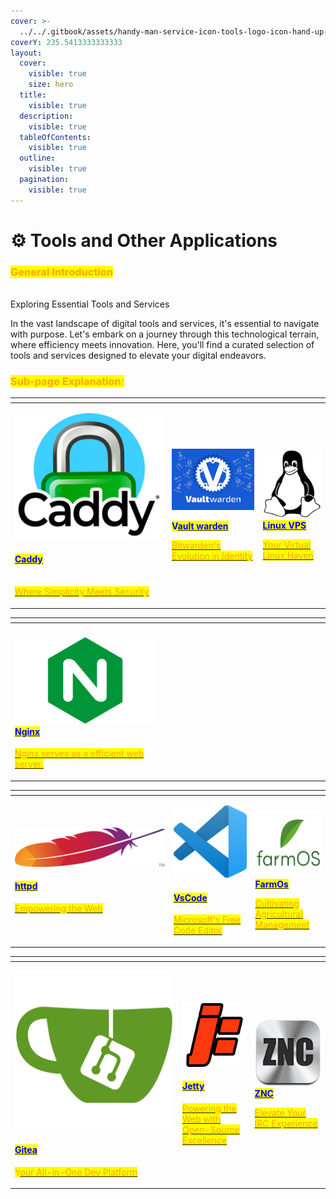 ```yaml
---
cover: >-
  ../../.gitbook/assets/handy-man-service-icon-tools-logo-icon-hand-up-with-hummer-logo-design-illustration-2A24GJR.jpg
coverY: 235.5413333333333
layout:
  cover:
    visible: true
    size: hero
  title:
    visible: true
  description:
    visible: true
  tableOfContents:
    visible: true
  outline:
    visible: true
  pagination:
    visible: true
---
```


# ⚙ Tools and Other Applications

### <mark style="color:orange;">General Introduction</mark>

\
Exploring Essential Tools and Services

In the vast landscape of digital tools and services, it's essential to navigate with purpose. Let's embark on a journey through this technological terrain, where efficiency meets innovation. Here, you'll find a curated selection of tools and services designed to elevate your digital endeavors.

### <mark style="color:orange;">Sub-page Explanation:</mark>

<table><thead><tr><th width="237"></th><th></th><th></th></tr></thead><tbody><tr><td><p></p><p><img src="../../.gitbook/assets/image (15).png" alt=""> </p><h4><a href="https://docs.scaleinfinite.fr/demo-deployment/tcp/caddy-deployment"><mark style="color:blue;">Caddy</mark></a></h4><p><a href="https://docs.scaleinfinite.fr/demo-deployment/tcp/caddy-deployment"><br> <mark style="color:orange;">Where Simplicity Meets Security</mark></a></p></td><td><p><img src="../../.gitbook/assets/image (16).png" alt="" data-size="original"></p><p> <mark style="color:blue;"><strong>V</strong></mark><a href="https://docs.scaleinfinite.fr/demo-deployment/tcp/vault-warden-deployment"><mark style="color:blue;"><strong>ault warden</strong></mark></a></p><p></p><p><a href="https://docs.scaleinfinite.fr/demo-deployment/tcp/vault-warden-deployment"><mark style="color:orange;">Bitwarden's Evolution in Identity</mark></a></p></td><td><p> <img src="../../.gitbook/assets/image (17).png" alt=""> <a href="https://docs.scaleinfinite.fr/demo-deployment/tcp/linux-vps-deployment"><mark style="color:blue;"><strong>Linux VPS</strong></mark></a></p><p></p><p><a href="https://docs.scaleinfinite.fr/demo-deployment/tcp/linux-vps-deployment"><mark style="color:orange;">Your Virtual Linux Haven</mark></a></p></td></tr></tbody></table>

<table><thead><tr><th width="237"></th><th width="254"></th><th></th></tr></thead><tbody><tr><td><h4> <img src="../../.gitbook/assets/image (18).png" alt=""><a href="https://docs.scaleinfinite.fr/demo-deployment/tcp/nginx-deployment"><mark style="color:blue;">Nginx</mark></a></h4><p></p><p><a href="https://docs.scaleinfinite.fr/demo-deployment/tcp/nginx-deployment"> <mark style="color:orange;">Nginx serves as a  efficient web server.</mark></a></p></td><td></td><td></td></tr></tbody></table>

<table><thead><tr><th width="240"></th><th></th><th></th></tr></thead><tbody><tr><td><p></p><p><img src="../../.gitbook/assets/image (19).png" alt=""> </p><h4><a href="https://docs.scaleinfinite.fr/demo-deployment/tcp/httpd-deployment"> <mark style="color:blue;">httpd</mark></a></h4><p><a href="https://docs.scaleinfinite.fr/demo-deployment/tcp/httpd-deployment"><mark style="color:orange;">Empowering the Web</mark></a></p></td><td><p><img src="../../.gitbook/assets/image (20).png" alt="" data-size="original"></p><h4><a href="https://docs.scaleinfinite.fr/demo-deployment/tcp/vscode-deployment"><mark style="color:blue;">VsCode</mark></a></h4><p></p><p><a href="https://docs.scaleinfinite.fr/demo-deployment/tcp/vscode-deployment"><mark style="color:orange;">Microsoft's Free Code Editor</mark></a></p></td><td><p> <img src="../../.gitbook/assets/image (21).png" alt="">   <a href="https://docs.scaleinfinite.fr/demo-deployment/tcp/farmos-deployment"><mark style="color:blue;"><strong>FarmOs</strong></mark></a></p><p></p><p><a href="https://docs.scaleinfinite.fr/demo-deployment/tcp/farmos-deployment"><mark style="color:orange;">Cultivating Agricultural Management</mark></a></p></td></tr></tbody></table>

<table><thead><tr><th width="254"></th><th></th><th></th></tr></thead><tbody><tr><td><p></p><p><img src="../../.gitbook/assets/image (23).png" alt=""> </p><h4><a href="https://docs.scaleinfinite.fr/demo-deployment/tcp/gitea"><mark style="color:blue;">Gitea</mark></a></h4><p></p><p><mark style="color:orange;">Y</mark><a href="https://docs.scaleinfinite.fr/demo-deployment/tcp/gitea"><mark style="color:orange;">our All-in-One Dev Platform</mark></a></p></td><td><p><img src="../../.gitbook/assets/image (24).png" alt="" data-size="original"></p><h4><a href="https://docs.scaleinfinite.fr/demo-deployment/tcp/jetty-deployment"> <mark style="color:blue;">Jetty</mark></a></h4><p></p><p><a href="https://docs.scaleinfinite.fr/demo-deployment/tcp/jetty-deployment"><mark style="color:orange;">Powering the Web with Open-Source Excellence</mark></a></p></td><td><p><img src="../../.gitbook/assets/image (8).png" alt=""><a href="https://docs.scaleinfinite.fr/demo-deployment/tcp/znc-deployment"><mark style="color:blue;"><strong>ZNC</strong></mark></a></p><p></p><p><a href="https://docs.scaleinfinite.fr/demo-deployment/tcp/znc-deployment"><mark style="color:orange;">Elevate Your IRC Experience</mark></a></p></td></tr></tbody></table>
